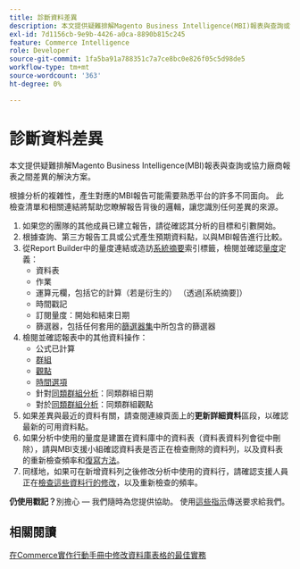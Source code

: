 ```yaml
---
title: 診斷資料差異
description: 本文提供疑難排解Magento Business Intelligence(MBI)報表與查詢或協力廠商報表之間差異的解決方案。
exl-id: 7d1156cb-9e9b-4426-a0ca-8890b815c245
feature: Commerce Intelligence
role: Developer
source-git-commit: 1fa5ba91a788351c7a7ce8bc0e826f05c5d98de5
workflow-type: tm+mt
source-wordcount: '363'
ht-degree: 0%

---
```


# 診斷資料差異

本文提供疑難排解Magento Business Intelligence(MBI)報表與查詢或協力廠商報表之間差異的解決方案。

根據分析的複雜性，產生對應的MBI報告可能需要熟悉平台的許多不同面向。 此檢查清單和相關連結將幫助您瞭解報告背後的邏輯，讓您識別任何差異的來源。

1. 如果您的團隊的其他成員已建立報告，請從確認其分析的目標和引數開始。
1. 根據查詢、第三方報告工具或公式產生預期資料點，以與MBI報告進行比較。
1. 從Report Builder中的量度連結或造訪[系統摘要](https://support.magento.com/hc/en-us/articles/360016730971-Understand-View-definitions-of-metrics-filters-columns-and-column-references-in-the-System-Summary)索引標籤，檢閱並確認[量度](https://experienceleague.adobe.com/docs/commerce-business-intelligence/mbi/build/reports/ess-manage-data-metrics.html?lang=zh-Hant)定義：
   * 資料表
   * 作業
   * 運算元欄，包括它的計算（若是衍生的） （透過[系統摘要]）
   * 時間戳記
   * 訂閱量度：開始和結束日期
   * 篩選器，包括任何套用的[篩選器集](https://experienceleague.adobe.com/docs/commerce-business-intelligence/mbi/build/reports/ess-manage-data-filters.html?lang=zh-Hant)中所包含的篩選器
1. 檢閱並確認報表中的其他資料操作：
   * 公式已計算
   * [群組](https://experienceleague.adobe.com/docs/commerce-business-intelligence/mbi/tutorials/using-visual-report-builder.html?lang=zh-Hant#groupby)
   * [觀點](https://experienceleague.adobe.com/docs/commerce-business-intelligence/mbi/tutorials/using-visual-report-builder.html?lang=zh-Hant)
   * [時間選項](https://experienceleague.adobe.com/docs/commerce-business-intelligence/mbi/tutorials/using-visual-report-builder.html?lang=zh-Hant)
   * 針對[同類群組分析](https://support.magento.com/hc/en-us/articles/360016504632-Create-cohort-analysis)：同類群組日期
   * 對於[同類群組分析](https://support.magento.com/hc/en-us/articles/360016504632-Create-cohort-analysis)：同類群組觀點
1. 如果差異與最近的資料有關，請查閱連線頁面上的&#x200B;**更新詳細資料**&#x200B;區段，以確認最新的可用資料點。
1. 如果分析中使用的量度是建置在資料庫中的資料表（資料表資料列會從中刪除），請與MBI支援小組確認資料表是否正在檢查刪除的資料列，以及資料表的重新檢查頻率和[復寫方法](https://experienceleague.adobe.com/docs/commerce-business-intelligence/mbi/best-practices/data/opt-db-analysis.html?lang=zh-Hant)。
1. 同樣地，如果可在新增資料列之後修改分析中使用的資料行，請確認支援人員正在[檢查這些資料行的修改](https://experienceleague.adobe.com/docs/commerce-business-intelligence/mbi/analyze/warehouse-manager/cfg-data-rechecks.html?lang=zh-Hant)，以及重新檢查的頻率。

**仍使用戳記？**&#x200B;別擔心 — 我們隨時為您提供協助。 使用[這些指示](/help/troubleshooting/miscellaneous/mbi-data-discrepancies.md)傳送要求給我們。

## 相關閱讀

[在Commerce實作行動手冊中修改資料庫表格的最佳實務](https://experienceleague.adobe.com/zh-hant/docs/commerce-operations/implementation-playbook/best-practices/development/modifying-core-and-third-party-tables#why-adobe-recommends-avoiding-modifications)
